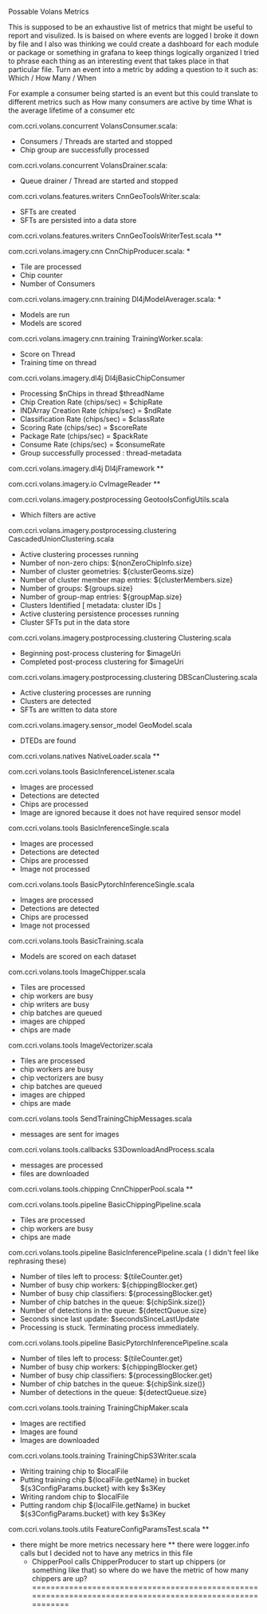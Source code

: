 Possable Volans Metrics

This is supposed to be an exhaustive list of metrics that might be useful to report and visulized.
Is is baised on where events are logged
I broke it down by file and I also was thinking we could create a dashboard for each module or package or something in
grafana to keep things logically organized
I tried to phrase each thing as an interesting event that takes place in that particular file. Turn an event into a
metric by adding a question to it such as: Which / How Many / When

For example a consumer being started is an event but this could translate to different metrics such as 
  How many consumers are active by time
  What is the average lifetime of a consumer
  etc

com.ccri.volans.concurrent  VolansConsumer.scala:
  - Consumers / Threads are started and stopped
  - Chip group are successfully processed

com.ccri.volans.concurrent  VolansDrainer.scala:
  - Queue drainer / Thread are started and stopped

com.ccri.volans.features.writers CnnGeoToolsWriter.scala:
  - SFTs are created
  - SFTs are persisted into a data store

com.ccri.volans.features.writers CnnGeoToolsWriterTest.scala **

com.ccri.volans.imagery.cnn CnnChipProducer.scala: *
  - Tile are processed
  - Chip counter
  - Number of Consumers

com.ccri.volans.imagery.cnn.training Dl4jModelAverager.scala: *
  - Models are run
  - Models are scored

com.ccri.volans.imagery.cnn.training TrainingWorker.scala:
  - Score on Thread
  - Training time on thread

com.ccri.volans.imagery.dl4j Dl4jBasicChipConsumer
  - Processing $nChips in thread $threadName
  - Chip Creation Rate (chips/sec) = $chipRate
  - INDArray Creation Rate (chips/sec) = $ndRate
  - Classification Rate (chips/sec) = $classRate
  - Scoring Rate (chips/sec) = $scoreRate
  - Package Rate (chips/sec) = $packRate
  - Consume Rate (chips/sec) = $consumeRate
  - Group successfully processed : thread-metadata

com.ccri.volans.imagery.dl4j Dl4jFramework **

com.ccri.volans.imagery.io CvImageReader **

com.ccri.volans.imagery.postprocessing GeotoolsConfigUtils.scala
  - Which filters are active

com.ccri.volans.imagery.postprocessing.clustering CascadedUnionClustering.scala
  - Active clustering processes running
  - Number of non-zero chips:  ${nonZeroChipInfo.size}
  - Number of cluster geometries:  ${clusterGeoms.size}
  - Number of cluster member map entries:  ${clusterMembers.size}
  - Number of groups:  ${groups.size}
  - Number of group-map entries:  ${groupMap.size}
  - Clusters Identified [ metadata: cluster IDs ]
  - Active clustering persistence processes running
  - Cluster SFTs put in the data store

com.ccri.volans.imagery.postprocessing.clustering Clustering.scala
  - Beginning post-process clustering for $imageUri
  - Completed post-process clustering for $imageUri

com.ccri.volans.imagery.postprocessing.clustering DBScanClustering.scala
  - Active clustering processes are running
  - Clusters are detected
  - SFTs are written to data store

com.ccri.volans.imagery.sensor_model GeoModel.scala
  - DTEDs are found

com.ccri.volans.natives NativeLoader.scala **

com.ccri.volans.tools BasicInferenceListener.scala
  - Images are processed
  - Detections are detected
  - Chips are processed
  - Image are ignored because it does not have required sensor model

com.ccri.volans.tools BasicInferenceSingle.scala
  - Images are processed
  - Detections are detected
  - Chips are processed
  - Image not processed

com.ccri.volans.tools BasicPytorchInferenceSingle.scala
  - Images are processed
  - Detections are detected
  - Chips are processed
  - Image not processed

com.ccri.volans.tools BasicTraining.scala
  - Models are scored on each dataset

com.ccri.volans.tools ImageChipper.scala
  - Tiles are processed
  - chip workers are busy
  - chip writers are busy
  - chip batches are queued
  - images are chipped
  - chips are made

com.ccri.volans.tools ImageVectorizer.scala
  - Tiles are processed
  - chip workers are busy
  - chip vectorizers are busy
  - chip batches are queued
  - images are chipped
  - chips are made

com.ccri.volans.tools SendTrainingChipMessages.scala
  - messages are sent for images

com.ccri.volans.tools.callbacks S3DownloadAndProcess.scala
  - messages are processed
  - files are downloaded

com.ccri.volans.tools.chipping CnnChipperPool.scala **

com.ccri.volans.tools.pipeline BasicChippingPipeline.scala
  - Tiles are processed
  - chip workers are busy
  - chips are made

com.ccri.volans.tools.pipeline BasicInferencePipeline.scala ( I didn't feel like rephrasing these)
  - Number of tiles left to process: ${tileCounter.get}
  - Number of busy chip workers: ${chippingBlocker.get}
  - Number of busy chip classifiers: ${processingBlocker.get}
  - Number of chip batches in the queue: ${chipSink.size()}
  - Number of detections in the queue: ${detectQueue.size}
  - Seconds since last update: $secondsSinceLastUpdate
  - Processing is stuck.  Terminating process immediately.

com.ccri.volans.tools.pipeline BasicPytorchInferencePipeline.scala
  - Number of tiles left to process: ${tileCounter.get}
  - Number of busy chip workers: ${chippingBlocker.get}
  - Number of busy chip classifiers: ${processingBlocker.get}
  - Number of chip batches in the queue: ${chipSink.size()}
  - Number of detections in the queue: ${detectQueue.size}

com.ccri.volans.tools.training TrainingChipMaker.scala
  - Images are rectified
  - Images are found
  - Images are downloaded


com.ccri.volans.tools.training TrainingChipS3Writer.scala
  - Writing training chip to $localFile
  - Putting training chip ${localFile.getName} in bucket ${s3ConfigParams.bucket} with key $s3Key
  - Writing random chip to $localFile
  - Putting random chip ${localFile.getName} in bucket ${s3ConfigParams.bucket} with key $s3Key

com.ccri.volans.tools.utils FeatureConfigParamsTest.scala **


* there might be more metrics necessary here
** there were logger.info calls but I decided not to have any metrics in this file
    - ChipperPool calls ChipperProducer to start up chippers (or something like that) so where do we have the metric of how many chippers are up?
==========================================================================================================

